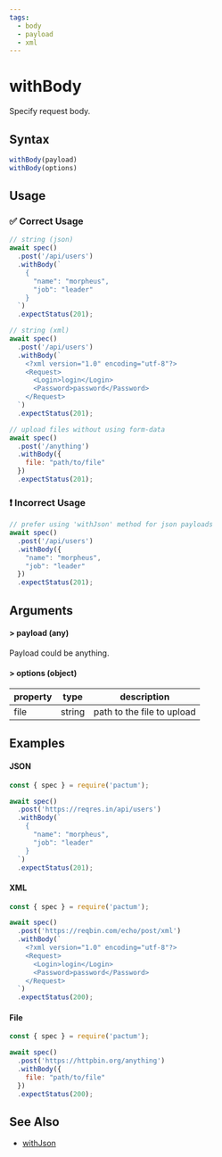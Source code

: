 ```yaml
---
tags:
  - body
  - payload
  - xml
---
```


# withBody

Specify request body.

## Syntax

```js
withBody(payload)
withBody(options)
```

## Usage

### ✅  Correct Usage

```js
// string (json)
await spec()
  .post('/api/users')
  .withBody(`
    {
      "name": "morpheus",
      "job": "leader"
    }
  `)
  .expectStatus(201);
```

```js
// string (xml)
await spec()
  .post('/api/users')
  .withBody(`
    <?xml version="1.0" encoding="utf-8"?>
    <Request>
      <Login>login</Login>
      <Password>password</Password>
    </Request>
  `)
  .expectStatus(201);
```

```js
// upload files without using form-data
await spec()
  .post('/anything')
  .withBody({
    file: "path/to/file"
  })
  .expectStatus(201);
```

### ❗ Incorrect Usage

```js
// prefer using 'withJson' method for json payloads
await spec()
  .post('/api/users')
  .withBody({
    "name": "morpheus",
    "job": "leader"
  })
  .expectStatus(201);
```

## Arguments

#### > payload (any)

Payload could be anything.

#### > options (object)

| property | type   | description                |
|----------|--------|----------------------------|
| file     | string | path to the file to upload |

## Examples

#### JSON 

```js
const { spec } = require('pactum');

await spec()
  .post('https://reqres.in/api/users')
  .withBody(`
    {
      "name": "morpheus",
      "job": "leader"
    }
  `)
  .expectStatus(201);
```

#### XML 

```js
const { spec } = require('pactum');

await spec()
  .post('https://reqbin.com/echo/post/xml')
  .withBody(`
    <?xml version="1.0" encoding="utf-8"?>
    <Request>
      <Login>login</Login>
      <Password>password</Password>
    </Request>
  `)
  .expectStatus(200);
```

#### File 

```js
const { spec } = require('pactum');

await spec()
  .post('https://httpbin.org/anything')
  .withBody({
    file: "path/to/file"
  })
  .expectStatus(200);
```

## See Also

- [withJson](/api/requests/withJson)